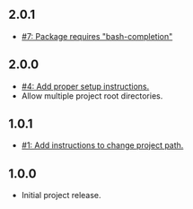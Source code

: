 ## 2.0.1
* [#7: Package requires "bash-completion"](https://github.com/haensl/goto/issues/7)

## 2.0.0
* [#4: Add proper setup instructions.](https://github.com/haensl/goto/issues/4)
* Allow multiple project root directories.

## 1.0.1
* [#1: Add instructions to change project path.](https://github.com/haensl/goto/issues/1)

## 1.0.0
* Initial project release.

